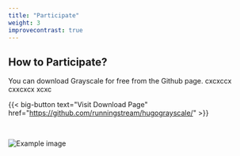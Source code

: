 ```yaml
---
title: "Participate"
weight: 3
improvecontrast: true
---
```


## How to Participate?

You can download Grayscale for free from the Github page.
cxcxccx
cxxcxcx
xcxc



{{< big-button text="Visit Download Page" href="https://github.com/runningstream/hugograyscale/" >}}



&nbsp;
&nbsp;
&nbsp;
&nbsp;

![Example image](/img/card.png)

